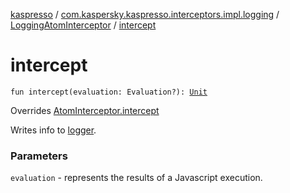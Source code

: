 [kaspresso](../../index.md) / [com.kaspersky.kaspresso.interceptors.impl.logging](../index.md) / [LoggingAtomInterceptor](index.md) / [intercept](./intercept.md)

# intercept

`fun intercept(evaluation: Evaluation?): `[`Unit`](https://kotlinlang.org/api/latest/jvm/stdlib/kotlin/-unit/index.html)

Overrides [AtomInterceptor.intercept](../../com.kaspersky.kaspresso.interceptors/-atom-interceptor/intercept.md)

Writes info to [logger](#).

### Parameters

`evaluation` - represents the results of a Javascript execution.